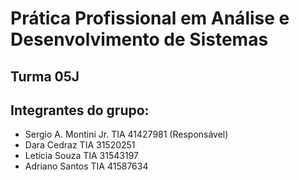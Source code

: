 # Prática Profissional em Análise e Desenvolvimento de Sistemas

## Turma 05J

## Integrantes do grupo:

* Sergio A. Montini Jr. TIA 41427981 (Responsável)
* Dara Cedraz TIA 31520251
* Leticia Souza TIA 31543197
* Adriano Santos TIA 41587634
